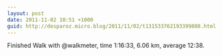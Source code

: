 ```yaml
---
layout: post
date: 2011-11-02 10:51 +1000
guid: http://desparoz.micro.blog/2011/11/02/t131533762193399808.html
---
```

Finished Walk with @walkmeter, time 1:16:33, 6.06 km, average 12:38.
